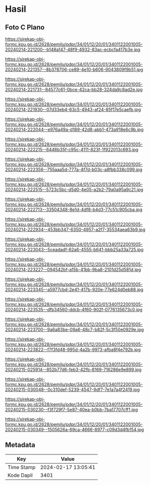 # Hasil

## Foto C Plano

https://sirekap-obj-formc.kpu.go.id/2628/pemilu/pdpr/34/01/12/20/01/3401122001005-20240214-221200--b148a147-48f9-4932-83ac-ecbcfa417b3e.jpg

https://sirekap-obj-formc.kpu.go.id/2628/pemilu/pdpr/34/01/12/20/01/3401122001005-20240214-221357--8b378706-ce89-4e10-b606-9043809f9b51.jpg

https://sirekap-obj-formc.kpu.go.id/2628/pemilu/pdpr/34/01/12/20/01/3401122001005-20240214-221731--84577c61-0bce-42ca-bb28-324da9c8ad2e.jpg

https://sirekap-obj-formc.kpu.go.id/2628/pemilu/pdpr/34/01/12/20/01/3401122001005-20240214-221930--07d33eb4-63c5-4943-af24-85f17e5caefb.jpg

https://sirekap-obj-formc.kpu.go.id/2628/pemilu/pdpr/34/01/12/20/01/3401122001005-20240214-222044--e976a49a-d189-42d8-abb1-473a918e6c9b.jpg

https://sirekap-obj-formc.kpu.go.id/2628/pemilu/pdpr/34/01/12/20/01/3401122001005-20240214-222215--6446b35f-c95c-4111-823f-1f922013c693.jpg

https://sirekap-obj-formc.kpu.go.id/2628/pemilu/pdpr/34/01/12/20/01/3401122001005-20240214-222356--755aaa5d-777a-4f7d-b03c-a8fbb338c099.jpg

https://sirekap-obj-formc.kpu.go.id/2628/pemilu/pdpr/34/01/12/20/01/3401122001005-20240214-222515--5723c5bc-d5d0-4e05-a2b2-79a0a95a9c21.jpg

https://sirekap-obj-formc.kpu.go.id/2628/pemilu/pdpr/34/01/12/20/01/3401122001005-20240214-222713--33504348-8e1d-4df8-b4d3-77c51c905cba.jpg

https://sirekap-obj-formc.kpu.go.id/2628/pemilu/pdpr/34/01/12/20/01/3401122001005-20240214-222934--453bb347-6350-4957-a2f7-35534aea63b9.jpg

https://sirekap-obj-formc.kpu.go.id/2628/pemilu/pdpr/34/01/12/20/01/3401122001005-20240214-223043--5ceadadf-62a6-4555-b641-bbb25a33a725.jpg

https://sirekap-obj-formc.kpu.go.id/2628/pemilu/pdpr/34/01/12/20/01/3401122001005-20240214-223227--094542bf-a15b-41bb-9ba8-2101d25d581d.jpg

https://sirekap-obj-formc.kpu.go.id/2628/pemilu/pdpr/34/01/12/20/01/3401122001005-20240214-223345--a5977cbd-2e41-417b-920e-77e624d0eb88.jpg

https://sirekap-obj-formc.kpu.go.id/2628/pemilu/pdpr/34/01/12/20/01/3401122001005-20240214-223535--dfb34560-ddcb-4f60-902f-0776135673c0.jpg

https://sirekap-obj-formc.kpu.go.id/2628/pemilu/pdpr/34/01/12/20/01/3401122001005-20240214-223700--9a6a83be-09a6-48c7-b82f-5c3f50e0929e.jpg

https://sirekap-obj-formc.kpu.go.id/2628/pemilu/pdpr/34/01/12/20/01/3401122001005-20240214-223822--f7f3fd48-995d-4a2b-9973-afba8f4e792b.jpg

https://sirekap-obj-formc.kpu.go.id/2628/pemilu/pdpr/34/01/12/20/01/3401122001005-20240215-025914--852b77d6-feb3-42fb-8169-716286e9e899.jpg

https://sirekap-obj-formc.kpu.go.id/2628/pemilu/pdpr/34/01/12/20/01/3401122001005-20240215-030048--0c310def-5239-4547-9df7-7e1a7a4f2419.jpg

https://sirekap-obj-formc.kpu.go.id/2628/pemilu/pdpr/34/01/12/20/01/3401122001005-20240215-030230--f3f729f7-5e87-40ea-b0bb-7ba17707cff1.jpg

https://sirekap-obj-formc.kpu.go.id/2628/pemilu/pdpr/34/01/12/20/01/3401122001005-20240215-030349--1505626a-69ca-4666-8977-c09d3d4fb154.jpg


## Metadata

| Key        | Value               |
| ---------- | ------------------- |
| Time Stamp | 2024-02-17 13:05:41 |
| Kode Dapil | 3401                |



